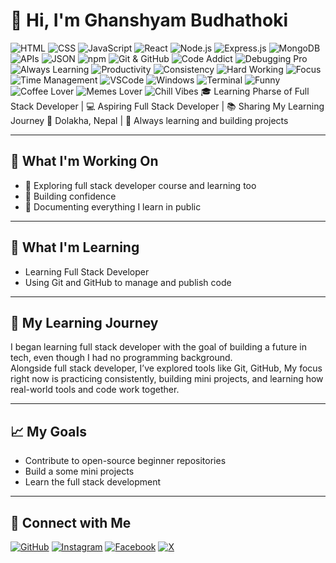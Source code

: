 # 👋 Hi, I'm Ghanshyam Budhathoki

<!-- Tech Stack -->
<img src="https://img.shields.io/badge/HTML-E34F26?style=for-the-badge&logo=html5&logoColor=white" alt="HTML">
<img src="https://img.shields.io/badge/CSS-1572B6?style=for-the-badge&logo=css3&logoColor=white" alt="CSS">
<img src="https://img.shields.io/badge/JavaScript-F7DF1E?style=for-the-badge&logo=javascript&logoColor=black" alt="JavaScript">
<img src="https://img.shields.io/badge/React-61DAFB?style=for-the-badge&logo=react&logoColor=black" alt="React">
<img src="https://img.shields.io/badge/Node.js-339933?style=for-the-badge&logo=node.js&logoColor=white" alt="Node.js">
<img src="https://img.shields.io/badge/Express.js-000000?style=for-the-badge&logo=express&logoColor=white" alt="Express.js">
<img src="https://img.shields.io/badge/MongoDB-47A248?style=for-the-badge&logo=mongodb&logoColor=white" alt="MongoDB">
<img src="https://img.shields.io/badge/APIs-007ACC?style=for-the-badge&logo=apollographql&logoColor=white" alt="APIs">
<img src="https://img.shields.io/badge/JSON-000000?style=for-the-badge&logo=json&logoColor=white" alt="JSON">
<img src="https://img.shields.io/badge/npm-CB3837?style=for-the-badge&logo=npm&logoColor=white" alt="npm">

<!-- Developer Habits & Coding Lifestyle -->
<img src="https://img.shields.io/badge/Git-GitHub-181717?style=for-the-badge&logo=github&logoColor=white" alt="Git & GitHub">
<img src="https://img.shields.io/badge/Code_Addict-ff1493?style=for-the-badge&logo=codewars&logoColor=white" alt="Code Addict">
<img src="https://img.shields.io/badge/Debugging_Pro-ff4500?style=for-the-badge&logo=bugatti&logoColor=white" alt="Debugging Pro">
<img src="https://img.shields.io/badge/Always_Learning-32cd32?style=for-the-badge&logo=read-the-docs&logoColor=white" alt="Always Learning">

<!-- Productivity & Work Ethic -->
<img src="https://img.shields.io/badge/Productivity-20b2aa?style=for-the-badge&logo=notion&logoColor=white" alt="Productivity">
<img src="https://img.shields.io/badge/Consistency-ff6347?style=for-the-badge&logo=clockify&logoColor=white" alt="Consistency">
<img src="https://img.shields.io/badge/Hard_Working-ff8c00?style=for-the-badge&logo=zapier&logoColor=white" alt="Hard Working">
<img src="https://img.shields.io/badge/Focus-32cd32?style=for-the-badge&logo=clockify&logoColor=white" alt="Focus">
<img src="https://img.shields.io/badge/Time_Management-ffb400?style=for-the-badge&logo=toggl&logoColor=white" alt="Time Management">

<!-- Tools & Environment -->
<img src="https://img.shields.io/badge/VSCode-007ACC?style=for-the-badge&logo=visual-studio-code&logoColor=white" alt="VSCode">
<img src="https://img.shields.io/badge/Windows-0078D6?style=for-the-badge&logo=windows&logoColor=white" alt="Windows">
<img src="https://img.shields.io/badge/Terminal-000000?style=for-the-badge&logo=gnu-bash&logoColor=white" alt="Terminal">

<!-- Fun & Personality -->
<img src="https://img.shields.io/badge/Funny-ff69b4?style=for-the-badge&logo=messenger&logoColor=white" alt="Funny">
<img src="https://img.shields.io/badge/Coffee-Love-6f4e37?style=for-the-badge&logo=coffeescript&logoColor=white" alt="Coffee Lover">
<img src="https://img.shields.io/badge/Memes-ff4500?style=for-the-badge&logo=reddit&logoColor=white" alt="Memes Lover">
<img src="https://img.shields.io/badge/Chill-1e90ff?style=for-the-badge&logo=slack&logoColor=white" alt="Chill Vibes">
🎓 Learning Pharse of Full Stack Developer | 💻 Aspiring Full Stack Developer | 📚 Sharing My Learning Journey  
📍 Dolakha, Nepal | 🧠 Always learning and building projects

---

## 🚧 What I'm Working On
- 📘 Exploring full stack developer course and learning too
- 🎯 Building confidence
- 🧰 Documenting everything I learn in public

---

## 🧠 What I'm Learning
- Learning Full Stack Developer
- Using Git and GitHub to manage and publish code


---

## 📘 My Learning Journey
I began learning full stack developer with the goal of building a future in tech, even though I had no programming background.  
 Alongside full stack developer, I’ve explored tools like Git, GitHub, My focus right now is practicing consistently, building mini projects, and learning how real-world tools and code work together.

---


## 📈 My Goals
- Contribute to open-source beginner repositories
- Build a some mini projects
- Learn the full stack development

---

## 🔗 Connect with Me
[![GitHub](https://img.shields.io/badge/GitHub-100000?style=flat&logo=github&logoColor=white)](https://github.com/ghanashyambudhathoki01)
[![Instagram](https://img.shields.io/badge/Instagram-E4405F?style=flat&logo=instagram&logoColor=white)](https://www.instagram.com/ghanashyam_072?igsh=dm9yZHZhYjJmcHZ6)
[![Facebook](https://img.shields.io/badge/Facebook-1877F2?style=flat&logo=facebook&logoColor=white)](https://www.facebook.com/samraz.budathoki.1)
[![X](https://img.shields.io/badge/X-000000?style=flat&logo=x-twitter&logoColor=white)](https://x.com/ghanashyam_072?t=JBS2uJrcFMX2sKSo30KCnA&s=09)
<!---
ghanashyambudhathoki01/ghanashyambudhathoki01 is a ✨ special ✨ repository because its `README.md` (this file) appears on your GitHub profile.
You can click the Preview link to take a look at your changes.
--->
